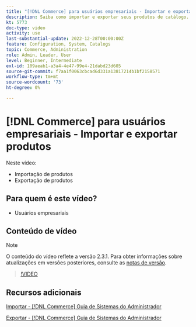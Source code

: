 ```yaml
---
title: "[!DNL Commerce] para usuários empresariais - Importar e exportar produtos"
description: Saiba como importar e exportar seus produtos de catálogo.
kt: 5773
doc-type: video
activity: use
last-substantial-update: 2022-12-28T00:00:00Z
feature: Configuration, System, Catalogs
topic: Commerce, Administration
role: Admin, Leader, User
level: Beginner, Intermediate
exl-id: 109aeab1-a3a4-4e47-99e4-21dabd23d605
source-git-commit: f7aa1f0063cbcad6d331a13817214b1bf2158571
workflow-type: tm+mt
source-wordcount: '73'
ht-degree: 0%

---
```


# [!DNL Commerce] para usuários empresariais - Importar e exportar produtos

Neste vídeo:

- Importação de produtos
- Exportação de produtos

## Para quem é este vídeo?

- Usuários empresariais

## Conteúdo de vídeo

>[!NOTE]
>
>O conteúdo do vídeo reflete a versão 2.3.1. Para obter informações sobre atualizações em versões posteriores, consulte as [notas de versão](https://experienceleague.adobe.com/docs/commerce-operations/release/notes/overview.html).

>[!VIDEO](https://video.tv.adobe.com/v/35958?quality=12&learn=on)

## Recursos adicionais

[Importar - [!DNL Commerce] Guia de Sistemas do Administrador](https://experienceleague.adobe.com/docs/commerce-admin/systems/data-transfer/data-import.html)

[Exportar - [!DNL Commerce] Guia de Sistemas do Administrador](https://experienceleague.adobe.com/docs/commerce-admin/systems/data-transfer/data-export.html)
